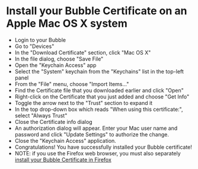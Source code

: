# Install your Bubble Certificate on an Apple Mac OS X system

  * Login to your Bubble
  * Go to "Devices"
  * In the "Download Certificate" section, click "Mac OS X"
  * In the file dialog, choose "Save File"
  * Open the "Keychain Access" app
  * Select the "System" keychain from the "Keychains" list in the top-left panel
  * From the "File" menu, choose "Import Items..."
  * Find the Certificate file that you downloaded earlier and click "Open"
  * Right-click on the Certificate that you just added and choose "Get Info"
  * Toggle the arrow next to the "Trust" section to expand it
  * In the top drop-down box which reads "When using this certificate:", select "Always Trust"
  * Close the Certificate info dialog
  * An authorization dialog will appear. Enter your Mac user name and password and click "Update Settings" to authorize the change.
  * Close the "Keychain Access" application.
  * Congratulations! You have successfully installed your Bubble certificate!
  * NOTE: if you use the Firefox web browser, you must also separately [install your Bubble Certificate in Firefox](firefox_cert.md)
